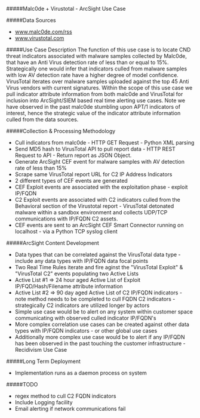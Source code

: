 #####Malc0de + Virustotal - ArcSight Use Case 

#####Data Sources 
- www.malc0de.com/rss
- www.virustotal.com

#####Use Case Description
The function of this use case is to locate CND threat indicators associated with malware samples collected by Malc0de, that have an Anti Virus detection rate of less than or equal to 15%. Strategically one would infer that indicators culled from malware samples with low AV detection rate have a higher degree of model confidence. 
VirusTotal iterates over malware samples uploaded against the top 45 Anti Virus vendors with current signatures. Within the scope of this use case we pull indicator attribute information from both malc0de and VirusTotal for inclusion into ArcSight/SIEM based real time alerting use cases. Note we have observed in the past malc0de stumbling upon APT/1 indicators of interest, hence the strategic value of the indicator attribute information culled from the data sources. 

#####Collection & Processing Methodology 
- Cull indicators from malc0de - HTTP GET Request - Python XML parsing 
- Send MD5 hash to VirusTotal API to pull report data - HTTP REST Request to API - Return report as JSON Object. 
- Generate ArcSight CEF event for malware samples with AV detection rate of less than 15% 
- Scrape same VirusTotal report URL for C2 IP Address Indicators 
- 2 different types of CEF events are generated 
- CEF Exploit events are associated with the exploitation phase - exploit IP/FQDN 
- C2 Exploit events are associated with C2 indicators culled from the Behavioral section of the Virustotal report - VirusTotal detonated malware within a sandbox environment and collects UDP/TCP communications with IP/FQDN C2 assets. 
- CEF events are sent to an ArcSight CEF Smart Connector running on localhost - via a Python TCP syslog client

#####ArcSight Content Development 
- Data types that can be correlated against the VirusTotal data type - include any data types with IP/FQDN data focal points 
- Two Real Time Rules iterate and fire aginst the "VirusTotal Exploit" & "VirusTotal C2" events populating two Active Lists 
- Active List #1 => 24 hour aged Active List of Exploit IP/FQD/Hash/Filename attribute information
- Active List #2 => 90 day aged Active List of C2 IP/FQDN indicators - note method needs to be completed to cull FQDN C2 indicators - strategically C2 indicators are utilized longer by actors
- Simple use case would be to alert on any system within customer space communicating with observed culled indicator IP/FQDN's 
- More complex correlation use cases can be created against other data types with IP/FQDN indicators - or other global use cases
- Additionally more complex use case would be to alert if any IP/FQDN has been observed in the past touching the customer infrastructure - Recidivism Use Case 

#####Long Term Deployment
- Implementation runs as a daemon process on system

#####TODO
- regex method to cull C2 FQDN indicators 
- Include Logging facility 
- Email alerting if network communications fail 


